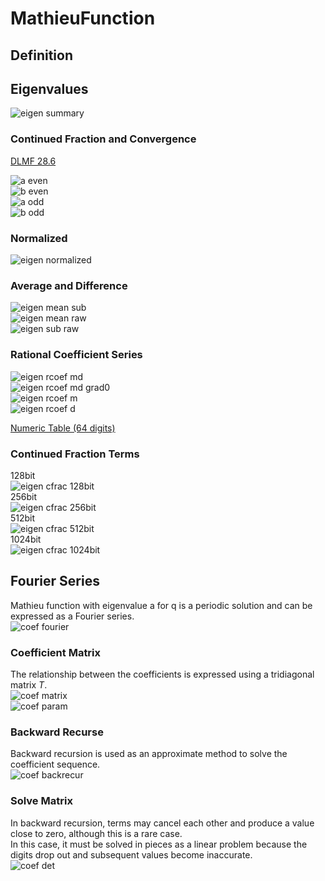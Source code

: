 # MathieuFunction

## Definition

## Eigenvalues

![eigen summary](https://github.com/tk-yoshimura/MathieuFunction/blob/main/figures/eigen_plot.svg)  

### Continued Fraction and Convergence

[DLMF 28.6](http://dlmf.nist.gov/28.6)  

![a even](https://github.com/tk-yoshimura/MathieuFunction/blob/main/figures/eigen_a_even.svg)  
![b even](https://github.com/tk-yoshimura/MathieuFunction/blob/main/figures/eigen_b_even.svg)  
![a odd](https://github.com/tk-yoshimura/MathieuFunction/blob/main/figures/eigen_a_odd.svg)  
![b odd](https://github.com/tk-yoshimura/MathieuFunction/blob/main/figures/eigen_b_odd.svg)  

### Normalized

![eigen normalized](https://github.com/tk-yoshimura/MathieuFunction/blob/main/figures/eigen_plot_normalized.svg)  

### Average and Difference

![eigen mean sub](https://github.com/tk-yoshimura/MathieuFunction/blob/main/figures/eigen_mean_sub.svg)  
![eigen mean raw](https://github.com/tk-yoshimura/MathieuFunction/blob/main/figures/eigen_plot_mean_raw.svg)  
![eigen sub raw](https://github.com/tk-yoshimura/MathieuFunction/blob/main/figures/eigen_plot_sub_raw.svg)  

### Rational Coefficient Series

![eigen rcoef md](https://github.com/tk-yoshimura/MathieuFunction/blob/main/figures/eigen_rcoef_md.svg)  
![eigen rcoef md grad0](https://github.com/tk-yoshimura/MathieuFunction/blob/main/figures/eigen_rcoef_md_grad0.svg)  
![eigen rcoef m](https://github.com/tk-yoshimura/MathieuFunction/blob/main/figures/eigen_plot_m.svg)  
![eigen rcoef d](https://github.com/tk-yoshimura/MathieuFunction/blob/main/figures/eigen_plot_d.svg)  

[Numeric Table (64 digits)](https://github.com/tk-yoshimura/MathieuFunction/blob/main/results)  

### Continued Fraction Terms

128bit  
![eigen cfrac 128bit](https://github.com/tk-yoshimura/MathieuFunction/blob/main/figures/needs_frac_log2_mp4.svg)  
256bit  
![eigen cfrac 256bit](https://github.com/tk-yoshimura/MathieuFunction/blob/main/figures/needs_frac_log2_mp8.svg)  
512bit  
![eigen cfrac 512bit](https://github.com/tk-yoshimura/MathieuFunction/blob/main/figures/needs_frac_log2_mp16.svg)  
1024bit  
![eigen cfrac 1024bit](https://github.com/tk-yoshimura/MathieuFunction/blob/main/figures/needs_frac_log2_mp32.svg)  

## Fourier Series
Mathieu function with eigenvalue a for q is a periodic solution and can be expressed as a Fourier series.  
![coef fourier](https://github.com/tk-yoshimura/MathieuFunction/blob/main/figures/coef_fourier.svg)  

### Coefficient Matrix
The relationship between the coefficients is expressed using a tridiagonal matrix *T*.  
![coef matrix](https://github.com/tk-yoshimura/MathieuFunction/blob/main/figures/coef_matrix.svg)  
![coef param](https://github.com/tk-yoshimura/MathieuFunction/blob/main/figures/coef_param.svg)  

### Backward Recurse
Backward recursion is used as an approximate method to solve the coefficient sequence.  
![coef backrecur](https://github.com/tk-yoshimura/MathieuFunction/blob/main/figures/coef_backrecur.svg)  

### Solve Matrix
In backward recursion, terms may cancel each other and produce a value close to zero, although this is a rare case.  
In this case, it must be solved in pieces as a linear problem because the digits drop out and subsequent values become inaccurate.  
![coef det](https://github.com/tk-yoshimura/MathieuFunction/blob/main/figures/coef_det.svg)  
